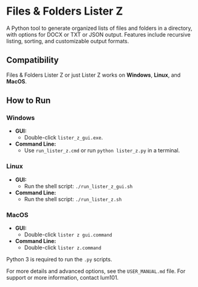 # Files & Folders Lister Z
A Python tool to generate organized lists of files and folders in a directory, with options for DOCX or TXT or JSON output. Features include recursive listing, sorting, and customizable output formats.

## Compatibility
Files & Folders Lister Z or just Lister Z works on **Windows**, **Linux**, and **MacOS**.

## How to Run

### Windows
- **GUI:** 
    - Double-click `lister_z_gui.exe`.
- **Command Line:** 
    - Use `run_lister_z.cmd` or run `python lister_z.py` in a terminal.

### Linux
- **GUI:** 
	- Run the shell script: `./run_lister_z_gui.sh`
- **Command Line:** 
	- Run the shell script: `./run_lister_z.sh`

### MacOS
- **GUI:**
	- Double-click `lister z gui.command`
- **Command Line:**
	- Double-click `lister z.command`

Python 3 is required to run the `.py` scripts.

For more details and advanced options, see the `USER_MANUAL.md` file.
For support or more information, contact Ium101.
